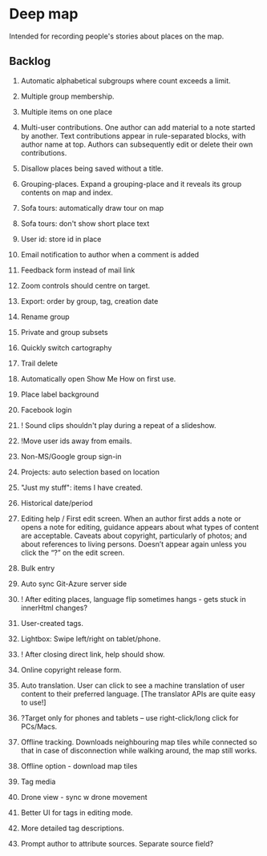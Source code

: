 # Deep map

Intended for recording people's stories about places on the map.

## Backlog
1. Automatic alphabetical subgroups where count exceeds a limit.
2. Multiple group membership.
1. Multiple items on one place
24.	Multi-user contributions. One author can add material to a note started by another. Text contributions appear in rule-separated blocks, with author name at top. Authors can subsequently edit or delete their own contributions. 
3. Disallow places being saved without a title.
2. Grouping-places. Expand a grouping-place and it reveals its group contents on map and index.
1. Sofa tours: automatically draw tour on map
1. Sofa tours: don't show short place text
1. User id: store id in place
1. Email notification to author when a comment is added
1. Feedback form instead of mail link
1. Zoom controls should centre on target. 
1. Export: order by group, tag, creation date
3. Rename group
2. Private and group subsets
1. Quickly switch cartography
5. Trail delete
17. Automatically open Show Me How on first use.
1. Place label background
1. Facebook login

14. ! Sound clips shouldn't play during a repeat of a slideshow.
5. !Move user ids away from emails.
1. Non-MS/Google group sign-in
3. Projects: auto selection based on location
19. "Just my stuff": items I have created.
13. Historical date/period
17.	Editing help / First edit screen. When an author first adds a note or opens a note for editing, guidance appears about what types of content are acceptable. Caveats about copyright, particularly of photos; and about references to living persons. Doesn’t appear again unless you click the “?” on the edit screen.
1. Bulk entry

14.	Auto sync Git-Azure server side
14. ! After editing places, language flip sometimes hangs - gets stuck in innerHtml changes?
14. User-created tags.

16.	Lightbox: Swipe left/right on tablet/phone.
17. ! After closing direct link, help should show.
10. Online copyright release form.
21.	Auto translation. User can click to see a machine translation of user content to their preferred language. [The translator APIs are quite easy to use!]
27.	?Target only for phones and tablets – use right-click/long click for PCs/Macs.
31.	Offline tracking. Downloads neighbouring map tiles while connected so that in case of disconnection while walking around, the map still works.
35. Offline option - download map tiles
36. Tag media
37. Drone view - sync w drone movement
41. Better UI for tags in editing mode.
44. More detailed tag descriptions.
25.	Prompt author to attribute sources. Separate source field? 

